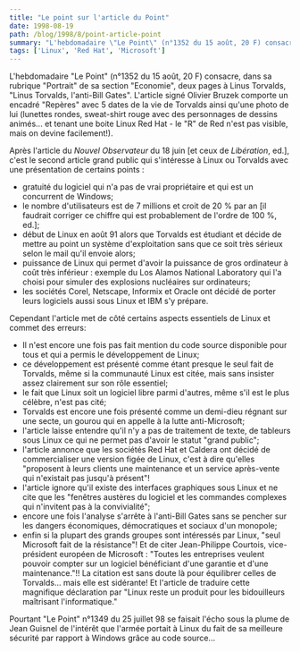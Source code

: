 ```yaml
---
title: "Le point sur l'article du Point"
date: 1998-08-19
path: /blog/1998/8/point-article-point
summary: "L'hebdomadaire \"Le Point\" (n°1352 du 15 août, 20 F) consacre, dans sa rubrique \"Portrait\" de sa section \"Economie\", deux pages à Linus Torvalds, \"Linus Torvalds, l'anti-Bill Gates\"."
tags: ['Linux', 'Red Hat', 'Microsoft']
---
```


<P>
L'hebdomadaire "Le Point" (n°1352 du 15 août, 20 F) consacre, dans sa
rubrique "Portrait" de sa section "Economie", deux pages à Linus
Torvalds, "Linus Torvalds, l'anti-Bill Gates". L'article signé Olivier
Bruzek comporte un encadré "Repères" avec 5 dates de la vie de Torvalds
ainsi qu'une photo de lui (lunettes rondes, sweat-shirt rouge avec des
personnages de dessins animés... et tenant une boite Linux Red Hat - le
"R" de Red n'est pas visible, mais on devine facilement!).
</P>

<P>
Après l'article du <EM>Nouvel Observateur</EM> du 18 juin [et ceux de <EM>Libération</EM>, ed.], c'est le second
article grand public qui s'intéresse à Linux ou Torvalds avec une
présentation de certains points :
</P>

<UL>

<LI>gratuité du logiciel qui n'a pas de vrai propriétaire et qui est un
concurrent de Windows;
<LI>le nombre d'utilisateurs est de 7 millions et croit de 20 % par an
[il faudrait corriger ce chiffre qui est probablement de l'ordre de 100
%, ed.];
<LI>début de Linux en août 91 alors que Torvalds est étudiant et décide de
mettre au point un système d'exploitation sans que ce soit très sérieux
selon le mail qu'il envoie alors;
<LI>puissance de Linux qui permet d'avoir la puissance de gros ordinateur
à coût très inférieur : exemple du Los Alamos National Laboratory qui
l'a choisi pour simuler des explosions nucléaires sur ordinateurs;
<LI>les sociétés Corel, Netscape, Informix et Oracle ont décidé de porter
leurs logiciels aussi sous Linux et IBM s'y prépare.
</UL>

<P>
Cependant l'article met de côté certains aspects essentiels de Linux et
commet des erreurs:
</P>

<UL>

<LI>Il n'est encore une fois pas fait mention du code source disponible
pour tous et qui a permis le développement de Linux;
<LI>ce développement est présenté comme étant presque le seul fait de
Torvalds, même si la communauté Linux est citée, mais sans insister
assez clairement sur son rôle essentiel;
<LI>le fait que Linux soit un logiciel libre parmi d'autres, même s'il est
le plus célèbre, n'est pas cité;
<LI>Torvalds est encore une fois présenté comme un demi-dieu régnant sur
une secte, un gourou qui en appelle à la lutte anti-Microsoft;
<LI>l'article laisse entendre qu'il n'y a pas de traitement de texte, de
tableurs sous Linux ce qui ne permet pas d'avoir le statut "grand
public";
<LI>l'article annonce que les sociétés Red Hat et Caldera ont décidé de
commercialiser une version figée de Linux, c'est à dire qu'elles
"proposent à leurs clients une maintenance et un service après-vente qui
n'existait pas jusqu'à présent"!
<LI>l'article ignore qu'il existe des interfaces graphiques sous Linux et
ne cite que les "fenêtres austères du logiciel et les commandes
complexes qui n'invitent pas à la convivialité";
<LI>encore une fois l'analyse s'arrête à l'anti-Bill Gates sans se pencher
sur les dangers économiques, démocratiques et sociaux d'un monopole;
<LI>enfin si la plupart des grands groupes sont intéressés par Linux,
"seul Microsoft fait de la résistance"! Et de citer Jean-Philippe
Courtois, vice-président européen de Microsoft : "Toutes les entreprises
veulent pouvoir compter sur un logiciel bénéficiant d'une garantie et
d'une maintenance."!! La citation est sans doute là pour équilibrer
celles de Torvalds... mais elle est sidérante! Et l'article de traduire
cette magnifique déclaration par "Linux reste un produit pour les
bidouilleurs maîtrisant l'informatique."
</UL>

<P>
Pourtant "Le Point" n°1349 du 25 juillet 98 se faisait l'écho sous la
plume de Jean Guisnel de l'intérêt que l'armée portait à Linux du fait
de sa meilleure sécurité par rapport à Windows grâce au code source...
</P>


